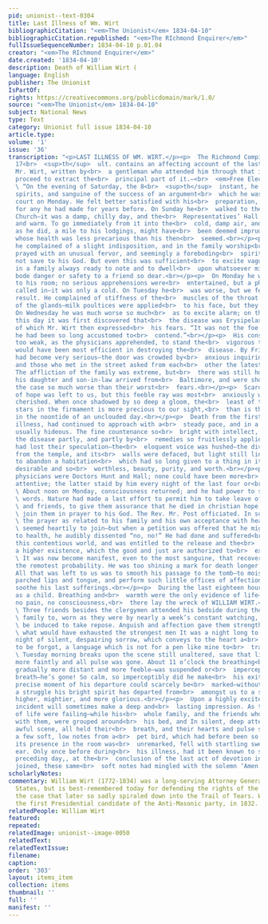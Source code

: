 ```yaml
---
pid: unionist--text-0304
title: Last Illness of Wm. Wirt
bibliographicCitation: "<em>The Unionist</em> 1834-04-10"
bibliographicCitation.republished: "<em>The RIchmond Enquirer</em>"
fullIssueSequenceNumber: 1834-04-10 p.01.04
creator: "<em>The RIchmond Enquirer</em>"
date.created: '1834-04-10'
description: Death of William Wirt (
language: English
publisher: The Unionist
IsPartOf: 
rights: https://creativecommons.org/publicdomain/mark/1.0/
source: "<em>The Unionist</em> 1834-04-10"
subject: National News
type: Text
category: Unionist full issue 1834-04-10
article.type: 
volume: '1'
issue: '36'
transcription: "<p>LAST ILLNESS OF WM. WIRT.</p><p>  The Richmond Compiler of the
  17<br>  <sup>th</sup>  ult. contains an affecting account of the last illness of
  Mr. Wirt, written by<br>  a gentleman who attended him through that illness. We
  proceed to extract the<br>  principal part of it.—<br>  <em>Free Elector</em></p><p>
  \ “On the evening of Saturday, the 8<br>  <sup>th</sup>  instant, he was in playful
  spirits, and sanguine of the success of an argument<br>  which he was to make in
  court on Monday. He felt better satisfied with his<br>  preparation, he said, than
  for any he had made for years before. On Sunday he<br>  walked to the Capitol to
  Church—it was a damp, chilly day, and the<br>  Representatives’ Hall was crowded
  and warm. To go immediately from it into the<br>  cold, damp air, and walk slowly,
  as he did, a mile to his lodgings, might have<br>  been deemed imprudent in one
  whose health was less precarious than his then<br>  seemed.<br></p><p>  ”That night
  he complained of a slight indisposition, and in the family worship<br>  of the evening
  prayed with an unusual fervor, and seemingly a foreboding<br>  spirit which he communicated
  not save to his God. But even this was sufficient<br>  to excite vague apprehensions
  in a family always ready to note and to dwell<br>  upon whatsoever might seem to
  bode danger or safety to a friend so dear.<br></p><p>  On Monday he was confined
  to his room; no serious apprehensions were<br>  entertained, but a physician was
  called in—it was only a cold. On Tuesday he<br>  was worse, but we feared not the
  result. He complained of stiffness of the<br>  muscles of the throat and swelling
  of the glands—milk poultices were applied<br>  to his face, but they gave not relief.
  On Wednesday he was much worse so much<br>  as to excite alarm; on the evening of
  this day it was first discovered that<br>  the disease was Erysipelas, ”a new enemy,”
  of which Mr. Wirt then expressed<br>  his fears. “It was not the foe with which
  he had been so long accustomed to<br>  contend.”<br></p><p>  His constitution was
  too weak, as the physicians apprehended, to stand the<br>  vigorous treatment which
  would have been most efficient in destroying the<br>  disease. By Friday, the alarm
  had become very serious—the door was crowded by<br>  anxious inquiring friends,
  and those who met in the street asked from each<br>  other the latest intelligence.
  The affliction of the family was extreme, but<br>  there was still hope. On Saturday,
  his daughter and son-in-law arrived from<br>  Baltimore, and were shocked to find
  the case so much worse than their worst<br>  fears.<br></p><p>  Scarcely a glimmer
  of hope was left to us, but this feeble ray was most<br>  anxiously watched and
  cherished. When once shadowed by so deep a gloom, the<br>  least of the twinkling
  stars in the firmament is more precious to our sight,<br>  than is the sun itself
  in the noontide of an unclouded day.<br></p><p>  Death from the first day of his
  illness, had continued to approach with a<br>  steady pace, and in a form more than
  usually hideous. The fine countenance so<br>  bright with intellect, was sadly altered—by
  the disease partly, and partly by<br>  remedies so fruitlessly applied. The eyes
  had lost their speculation—the<br>  eloquent voice was hushed—the divinity had departed
  from the temple, and its<br>  walls were defaced, but light still lingered, loath
  to abandon a habitation<br>  which had so long given to a thing in itself so little
  desirable and so<br>  worthless, beauty, purity, and worth.<br></p><p>  The attending
  physicians were Doctors Hunt and Hall; none could have been more<br>  anxiously
  attentive; the latter staid by him every night of the last four or<br>  five.<br></p><p>
  \ About noon on Monday, consciousness returned; and he had power to speak a few<br>
  \ words. Nature had made a last effort to permit him to take leave of his family<br>
  \ and friends, to give them assurance that he died in christian hope, and to<br>
  \ join them in prayer to his God. The Rev. Mr. Post officiated. In so much of<br>
  \ the prayer as related to his family and his own acceptance with heaven, he<br>
  \ seemed heartily to join—but when a petition was offered that he might be<br>  restored
  to health, he audibly dissented “no, no!” He had done and suffered<br>  enough in
  this contentious world, and was entitled to the release and the<br>  transfer to
  a higher existence, which the good and just are authorized to<br>  expect.<br></p><p>
  \ It was now become manifest, even to the most sanguine, that recovery was<br>  beyond
  the remotest probability. He was too shining a mark for death longer to<br>  miss.
  All that was left to us was to smooth his passage to the tomb—to moisten<br>  his
  parched lips and tongue, and perform such little offices of affection as<br>  might
  soothe his last sufferings.<br></p><p>  During the last eighteen hours, he was tranquil
  as a child. Breathing and<br>  warmth were the only evidence of life—no motion,
  no pain, no consciousness,<br>  there lay the wreck of WILLIAM WIRT.<br></p><p>
  \ Three friends besides the clergymen attended his bedside during the night—his<br>
  \ family to, worn as they were by nearly a week’s constant watching, could not<br>
  \ be induced to take repose. Anguish and affection gave them strength to bear<br>
  \ what would have exhausted the strongest men It was a night long to be<br>  remembered—a
  night of silent, despairing sorrow, which conveys to the heart a<br>  language never
  to be forgot, a language which is not for a pen like mine to<br>  transcribe.<br></p><p>
  \ Tuesday morning breaks upon the scene still unaltered, save that life<br>  fluttered
  more faintly and all pulse was gone. About 11 o’clock the breathing<br>  became
  gradually more distant and more feeble—was suspended or<br>  imperceptible—another
  breath—he’s gone! So calm, so imperceptibly did he make<br>  his exit, that the
  precise moment of his departure could scarcely be<br>  marked—without a sign or
  a struggle his bright spirit has departed from<br>  amongst us to a state o existence
  higher, mightier, and more glorious.<br></p><p>  Upon a highly excited mind a slight
  incident will sometimes make a deep and<br>  lasting impression. As the last flickerings
  of life were failing—while his<br>  whole family, and the friends who had watched
  with them, were grouped around<br>  his bed, and In silent, deep attention to the
  awful scene, all held their<br>  breath, and their hearts and pulse stood still,
  a few soft, low notes from a<br>  pet bird, which had before been so silent that
  its presence in the room was<br>  unremarked, fell with startling sweetness on the
  ear. Only once before during<br>  his illness, had it been known to sing. On the
  preceding day,, at the<br>  conclusion of the last act of devotion in which he ever
  joined, these same<br>  soft notes had mingled with the solemn ‘Amen.’<br></p><p></p>"
scholarlyNotes: 
commentary: William Wirt (1772-1834) was a long-serving Attorney General of the United
  States, but is best-remembered today for defending the rights of the Cherokees in
  the case that later so sadly spiraled down into the Trail of Tears. Wirt was also
  the first Presidential candidate of the Anti-Masonic party, in 1832.
relatedPeople: William Wirt
featured: 
repeated: 
relatedImage: unionist--image-0050
relatedText: 
relatedTextIssue: 
filename: 
caption: 
order: '303'
layout: items_item
collection: items
thumbnail: ''
full: ''
manifest: ''
---
```

